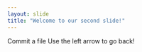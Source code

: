 ```yaml
---
layout: slide
title: "Welcome to our second slide!"
---
```

Commit a file
Use the left arrow to go back!
